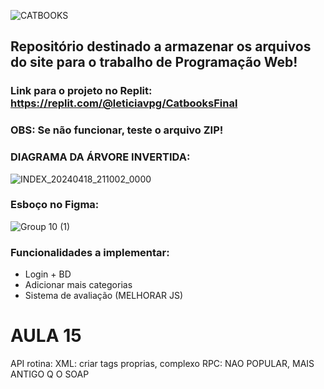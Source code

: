 
![CATBOOKS](https://github.com/mareshbard/CatBook/assets/125154278/ab345eec-4cc9-425b-8d85-a9c2e2ff5e4f)


## Repositório destinado a armazenar os arquivos do site para o trabalho de Programação Web!

### Link para o projeto no Replit: https://replit.com/@leticiavpg/CatbooksFinal
### OBS: Se não funcionar, teste o arquivo ZIP!

### DIAGRAMA DA ÁRVORE INVERTIDA:
![INDEX_20240418_211002_0000](https://github.com/mareshbard/CatBook/assets/125154278/5bf1f073-1685-48e5-9792-aa6398d8bab3)

### Esboço no Figma:
![Group 10 (1)](https://github.com/mareshbard/CatBook/assets/125154278/3320d521-d177-494d-bce4-666829229799)

### Funcionalidades a implementar:
- Login + BD
- Adicionar mais categorias
- Sistema de avaliação
  (MELHORAR JS)

# AULA 15

API 
rotina: 
XML: criar tags proprias, complexo
RPC:
NAO POPULAR, MAIS ANTIGO Q O SOAP



